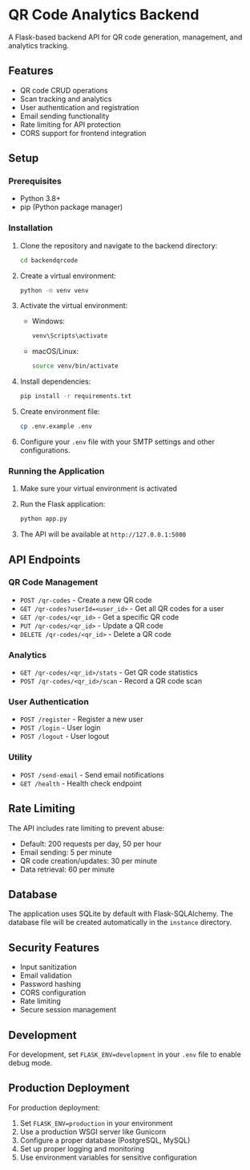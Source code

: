 # QR Code Analytics Backend

A Flask-based backend API for QR code generation, management, and analytics tracking.

## Features

- QR code CRUD operations
- Scan tracking and analytics
- User authentication and registration
- Email sending functionality
- Rate limiting for API protection
- CORS support for frontend integration

## Setup

### Prerequisites

- Python 3.8+
- pip (Python package manager)

### Installation

1. Clone the repository and navigate to the backend directory:
   ```bash
   cd backendqrcode
   ```

2. Create a virtual environment:
   ```bash
   python -m venv venv
   ```

3. Activate the virtual environment:
   - Windows:
     ```bash
     venv\Scripts\activate
     ```
   - macOS/Linux:
     ```bash
     source venv/bin/activate
     ```

4. Install dependencies:
   ```bash
   pip install -r requirements.txt
   ```

5. Create environment file:
   ```bash
   cp .env.example .env
   ```

6. Configure your `.env` file with your SMTP settings and other configurations.

### Running the Application

1. Make sure your virtual environment is activated

2. Run the Flask application:
   ```bash
   python app.py
   ```

3. The API will be available at `http://127.0.0.1:5000`

## API Endpoints

### QR Code Management

- `POST /qr-codes` - Create a new QR code
- `GET /qr-codes?userId=<user_id>` - Get all QR codes for a user
- `GET /qr-codes/<qr_id>` - Get a specific QR code
- `PUT /qr-codes/<qr_id>` - Update a QR code
- `DELETE /qr-codes/<qr_id>` - Delete a QR code

### Analytics

- `GET /qr-codes/<qr_id>/stats` - Get QR code statistics
- `POST /qr-codes/<qr_id>/scan` - Record a QR code scan

### User Authentication

- `POST /register` - Register a new user
- `POST /login` - User login
- `POST /logout` - User logout

### Utility

- `POST /send-email` - Send email notifications
- `GET /health` - Health check endpoint

## Rate Limiting

The API includes rate limiting to prevent abuse:
- Default: 200 requests per day, 50 per hour
- Email sending: 5 per minute
- QR code creation/updates: 30 per minute
- Data retrieval: 60 per minute

## Database

The application uses SQLite by default with Flask-SQLAlchemy. The database file will be created automatically in the `instance` directory.

## Security Features

- Input sanitization
- Email validation
- Password hashing
- CORS configuration
- Rate limiting
- Secure session management

## Development

For development, set `FLASK_ENV=development` in your `.env` file to enable debug mode.

## Production Deployment

For production deployment:
1. Set `FLASK_ENV=production` in your environment
2. Use a production WSGI server like Gunicorn
3. Configure a proper database (PostgreSQL, MySQL)
4. Set up proper logging and monitoring
5. Use environment variables for sensitive configuration